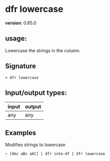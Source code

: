 # dfr lowercase

**version**: 0.85.0

## **usage**:

Lowercase the strings in the column.

## Signature

`> dfr lowercase `

## Input/output types:

| input | output |
| ----- | ------ |
| any   | any    |

## Examples

Modifies strings to lowercase

```bash
> [Abc aBc abC] | dfr into-df | dfr lowercase
```
